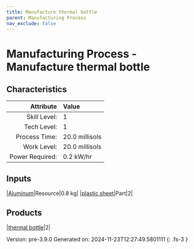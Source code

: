 ```yaml
---
title: Manufacture thermal bottle
parent: Manufacturing Process
nav_exclude: false
---
```

# Manufacturing Process - Manufacture thermal bottle


## Characteristics

| Attribute      | Value |
|--------:|:------|
|Skill Level:|1|
|Tech Level:|1|
|Process Time:|20.0 millisols|
|Work Level:|20.0 millisols|
|Power Required:|0.2 kW/hr|

## Inputs

|[Aluminum](../resource/aluminum.html)|Resource|0.8 kg|
|[plastic sheet](../part/plastic-sheet.html)|Part|2|

## Products

|[thermal bottle](../null/thermal-bottle.html)|2|


Version: pre-3.9.0 Generated on: 2024-11-23T12:27:49.5801111
{: .fs-3 }

